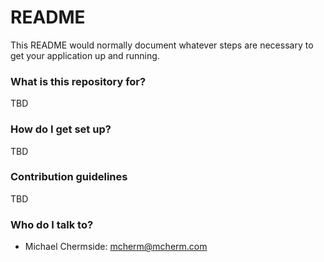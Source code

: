 # README #

This README would normally document whatever steps are necessary to get your application up and running.

### What is this repository for? ###

TBD

### How do I get set up? ###

TBD

### Contribution guidelines ###

TBD

### Who do I talk to? ###

* Michael Chermside: mcherm@mcherm.com

